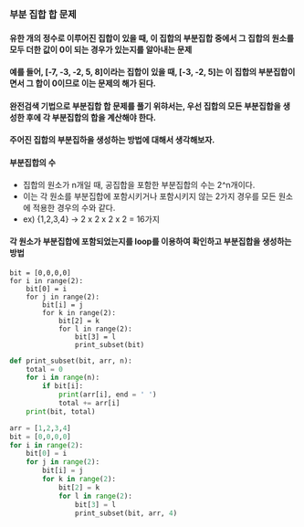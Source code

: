### 부분 집합 합 문제
#### 유한 개의 정수로 이루어진 집합이 있을 때, 이 집합의 부분집합 중에서 그 집합의 원소를 모두 더한 값이 0이 되는 경우가 있는지를 알아내는 문제

#### 예를 들어, [-7, -3, -2, 5, 8]이라는 집합이 있을 때, [-3, -2, 5]는 이 집합의 부분집합이면서 그 합이 0이므로 이는 문제의 해가 된다.

#### 완전검색 기법으로 부분집합 합 문제를 풀기 위햐서는, 우선 집합의 모든 부분집합을 생성한 후에 각 부분집합의 합을 계산해야 한다.

#### 주어진 집합의 부분집하을 생성하는 방법에 대해서 생각해보자.

#### 부분집합의 수
* 집합의 원소가 n개일 때, 공집합을 포함한 부분집합의 수는 2^n개이다.
* 이는 각 원소를 부분집합에 포함시키거나 포함시키지 않는 2가지 경우를 모든 원소에 적용한 경우의 수와 같다.
* ex) {1,2,3,4} -> 2 x 2 x 2 x 2 = 16가지

#### 각 원소가 부분집합에 포함되었는지를 loop를 이용하여 확인하고 부분집합을 생성하는 방법
```
bit = [0,0,0,0]
for i in range(2):
    bit[0] = i
    for j in range(2):
        bit[i] = j
        for k in range(2):
            bit[2] = k
            for l in range(2):
                bit[3] = l
                print_subset(bit)
```

```python
def print_subset(bit, arr, n):
    total = 0
    for i in range(n):
        if bit[i]:
            print(arr[i], end = ' ')
            total += arr[i]
    print(bit, total)

arr = [1,2,3,4]
bit = [0,0,0,0]
for i in range(2):
    bit[0] = i
    for j in range(2):
        bit[i] = j
        for k in range(2):
            bit[2] = k
            for l in range(2):
                bit[3] = l
                print_subset(bit, arr, 4)
```